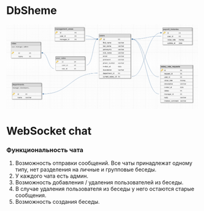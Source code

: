# DbSheme

![DbSheme](./img/DbScheme1v2.png)

# WebSocket chat

### Функциональность чата
1. Возможность отправки сообщений. Все чаты принадлежат одному типу, нет разделения на 
личные и групповые беседы.
2. У каждого чата есть админ.
3. Возможность добавления / удаления пользователей из беседы.
4. В случае удаления пользователя из беседы у него остаются старые сообщения.
5. Возможность создания беседы.

